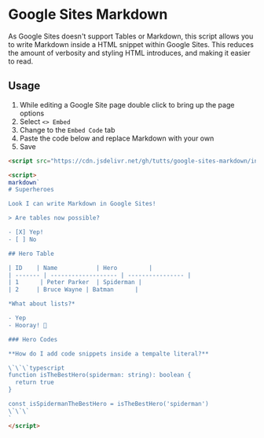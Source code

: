 # Google Sites Markdown

As Google Sites doesn't support Tables or Markdown, this script allows you to write Markdown inside a HTML snippet within Google Sites. This reduces the amount of verbosity and styling HTML introduces, and making it easier to read.

## Usage

1. While editing a Google Site page double click to bring up the page options
2. Select `<> Embed`
3. Change to the `Embed Code` tab
4. Paste the code below and replace Markdown with your own
5. Save

```html
<script src="https://cdn.jsdelivr.net/gh/tutts/google-sites-markdown/index.js"></script>

<script>
markdown`
# Superheroes

Look I can write Markdown in Google Sites!

> Are tables now possible?

- [X] Yep!
- [ ] No

## Hero Table

| ID    | Name           | Hero         |
| ------- | ------------------- | ---------------- |
| 1      | Peter Parker  | Spiderman | 
| 2     | Bruce Wayne | Batman      |

*What about lists?*

- Yep
- Hooray! 🎉

### Hero Codes

**How do I add code snippets inside a tempalte literal?**

\`\`\`typescript
function isTheBestHero(spiderman: string): boolean {
  return true
}

const isSpidermanTheBestHero = isTheBestHero('spiderman')
\`\`\`
`
</script> 
```
